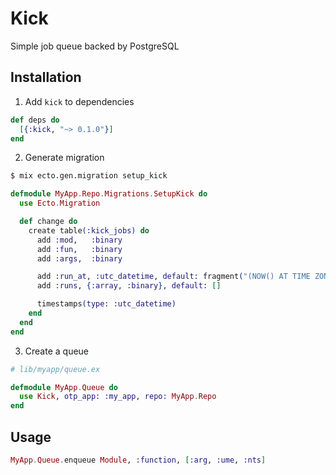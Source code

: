 # Kick

Simple job queue backed by PostgreSQL

## Installation

1. Add `kick` to dependencies

```elixir
def deps do
  [{:kick, "~> 0.1.0"}]
end
```

2. Generate migration

```bash
$ mix ecto.gen.migration setup_kick
```

```elixir
defmodule MyApp.Repo.Migrations.SetupKick do
  use Ecto.Migration

  def change do
    create table(:kick_jobs) do
      add :mod,   :binary
      add :fun,   :binary
      add :args,  :binary

      add :run_at, :utc_datetime, default: fragment("(NOW() AT TIME ZONE 'UTC')")
      add :runs, {:array, :binary}, default: []

      timestamps(type: :utc_datetime)
    end
  end
end
```

3. Create a queue

```elixir
# lib/myapp/queue.ex

defmodule MyApp.Queue do
  use Kick, otp_app: :my_app, repo: MyApp.Repo
end

```

## Usage


```elixir
MyApp.Queue.enqueue Module, :function, [:arg, :ume, :nts]
```
